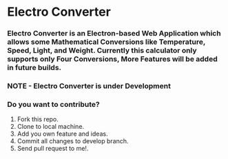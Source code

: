 # Electro Converter

### Electro Converter is an Electron-based Web Application which allows some Mathematical Conversions like Temperature, Speed, Light, and Weight. Currently this calculator only supports only Four Conversions, More Features will be added in future builds.

### NOTE - Electro Converter is under Development

### **Do you want to contribute?**

1. Fork this repo.
2. Clone to local machine.
3. Add you own feature and ideas.
4. Commit all changes to develop branch.
5. Send pull request to me!.
